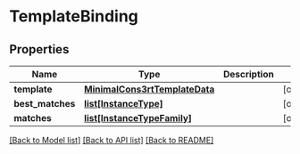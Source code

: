 # TemplateBinding

## Properties
Name | Type | Description | Notes
------------ | ------------- | ------------- | -------------
**template** | [**MinimalCons3rtTemplateData**](MinimalCons3rtTemplateData.md) |  | [optional] 
**best_matches** | [**list[InstanceType]**](InstanceType.md) |  | [optional] 
**matches** | [**list[InstanceTypeFamily]**](InstanceTypeFamily.md) |  | [optional] 

[[Back to Model list]](../README.md#documentation-for-models) [[Back to API list]](../README.md#documentation-for-api-endpoints) [[Back to README]](../README.md)


